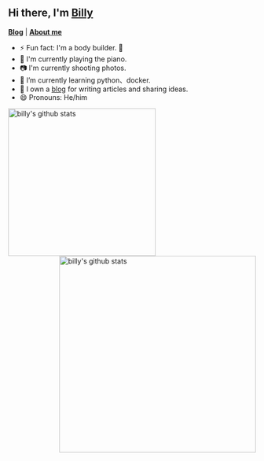 

## Hi there, I'm [Billy](https://billie52707.cn) 
<strong><a href="https://www.cnblogs.com/billie52707">Blog</a></strong> |
  <strong><a href="https://billie52707.cn/about/">About me</a></strong>  

- ⚡  Fun fact: I'm a body builder. 🏃 
- 🎹  I'm currently playing the piano.
- 📷  I'm currently shooting photos.
- 🌱  I’m currently learning python、docker.
- 📑  I own a [blog](https://billie52707.cn) for writing articles and sharing ideas.
- 😄  Pronouns: He/him

<p>
  <img align="left" alt="billy's github stats" width='300'  src="https://github-readme-stats.vercel.app/api?icon_color=2bbc8a&bg_color=1d1f21&title_color=2bbc8a&text_color=2bbc8a&username=chenxuefan&show_icons=true&include_all_commits=true">
  <img align="right" alt="billy's github stats" width='400'  src="https://github-readme-stats.vercel.app/api/top-langs/?bg_color=1d1f21&title_color=2bbc8a&text_color=2bbc8a&layout=compact&username=chenxuefan">
</p>
<!-- <p>
<img align="right" alt="billy's github stats" width='400'  src="https://github-readme-stats.vercel.app/api/wakatime?username=PurePeace&custom_title=⌛%20TIME%20SPENT)](https://github.com/pure-peace/pure-peace"}
</p> -->

